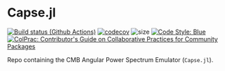 # Capse.jl

[![Build status (Github Actions)](https://github.com/CosmologicalEmulators/Capse.jl/workflows/CI/badge.svg)](https://github.com/CosmologicalEmulators/Capse.jl/actions)
[![codecov](https://codecov.io/gh/CosmologicalEmulators/Capse.jl/branch/main/graph/badge.svg?token=0PYHCWVL67)](https://codecov.io/gh/CosmologicalEmulators/Capse.jl)
![size](https://img.shields.io/github/repo-size/CosmologicalEmulators/Capse.jl)
[![Code Style: Blue](https://img.shields.io/badge/code%20style-blue-4495d1.svg)](https://github.com/invenia/BlueStyle)
[![ColPrac: Contributor's Guide on Collaborative Practices for Community Packages](https://img.shields.io/badge/ColPrac-Contributor's%20Guide-blueviolet)](https://github.com/SciML/ColPrac)

Repo containing the CMB Angular Power Spectrum Emulator (`Capse.jl`).
